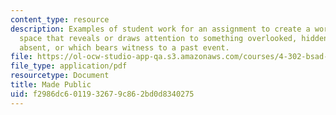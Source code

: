 ```yaml
---
content_type: resource
description: Examples of student work for an assignment to create a work in a public
  space that reveals or draws attention to something overlooked, hidden, unseen, or
  absent, or which bears witness to a past event.
file: https://ol-ocw-studio-app-qa.s3.amazonaws.com/courses/4-302-bsad-foundations-in-the-visual-arts-fall-2003/f2986dc6011932679c862bd0d8340275_foundmid.pdf
file_type: application/pdf
resourcetype: Document
title: Made Public
uid: f2986dc6-0119-3267-9c86-2bd0d8340275
---
```

